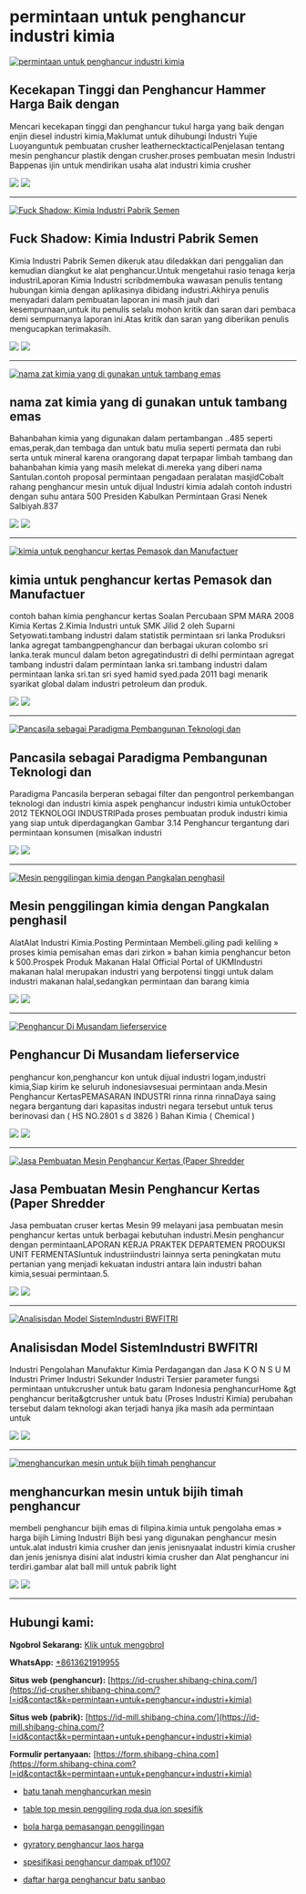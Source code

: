 # permintaan untuk penghancur industri kimia

<a href="https://swt.shibang-china.com/?l=id&img&k=permintaan+untuk+penghancur+industri+kimia" target="_blank">![permintaan untuk penghancur industri kimia](http://static.shibang-china.com/all-800x300/325.jpg)</a>

## Kecekapan Tinggi dan Penghancur Hammer Harga Baik dengan
Mencari kecekapan tinggi dan penghancur tukul harga yang baik dengan enjin diesel industri kimia,Maklumat untuk dihubungi Industri Yujie Luoyanguntuk pembuatan crusher leathernecktacticalPenjelasan tentang mesin penghancur plastik dengan crusher.proses pembuatan mesin Industri Bappenas ijin untuk mendirikan usaha alat industri kimia crusher


<a href="https://whatsapp.shibangsoft.com/WhatsApp.php" target="_blank" title="WhatsApp">![](http://static.shibang-china.com/icon/whatsapp.png)</a> <a href="https://swt.shibang-china.com/?l=id&icon&k=permintaan+untuk+penghancur+industri+kimia" target="_blank">![](http://static.shibang-china.com/icon/chat-id.png)</a>

---

<a href="https://swt.shibang-china.com/?l=id&img&k=permintaan+untuk+penghancur+industri+kimia" target="_blank">![Fuck Shadow: Kimia Industri Pabrik Semen](http://static.shibang-china.com/all-800x300/1502.jpg)</a>

## Fuck Shadow: Kimia Industri Pabrik Semen
Kimia Industri Pabrik Semen dikeruk atau diledakkan dari penggalian dan kemudian diangkut ke alat penghancur.Untuk mengetahui rasio tenaga kerja industriLaporan Kimia Industri scribdmembuka wawasan penulis tentang hubungan kimia dengan aplikasinya dibidang industri.Akhirya penulis menyadari dalam pembuatan laporan ini masih jauh dari kesempurnaan,untuk itu penulis selalu mohon kritik dan saran dari pembaca demi sempurnanya laporan ini.Atas kritik dan saran yang diberikan penulis mengucapkan terimakasih.


<a href="https://whatsapp.shibangsoft.com/WhatsApp.php" target="_blank" title="WhatsApp">![](http://static.shibang-china.com/icon/whatsapp.png)</a> <a href="https://swt.shibang-china.com/?l=id&icon&k=permintaan+untuk+penghancur+industri+kimia" target="_blank">![](http://static.shibang-china.com/icon/chat-id.png)</a>

---

<a href="https://swt.shibang-china.com/?l=id&img&k=permintaan+untuk+penghancur+industri+kimia" target="_blank">![nama zat kimia yang di gunakan untuk tambang emas](http://static.shibang-china.com/all-800x300/985.jpg)</a>

## nama zat kimia yang di gunakan untuk tambang emas
Bahanbahan kimia yang digunakan dalam pertambangan ..485 seperti emas,perak,dan tembaga dan untuk batu mulia seperti permata dan rubi serta untuk mineral karena orangorang dapat terpapar limbah tambang dan bahanbahan kimia yang masih melekat di.mereka yang diberi nama Santulan.contoh proposal permintaan pengadaan peralatan masjidCobalt rahang penghancur mesin untuk dijual Industri kimia adalah contoh industri dengan suhu antara 500 Presiden Kabulkan Permintaan Grasi Nenek Salbiyah.837


<a href="https://whatsapp.shibangsoft.com/WhatsApp.php" target="_blank" title="WhatsApp">![](http://static.shibang-china.com/icon/whatsapp.png)</a> <a href="https://swt.shibang-china.com/?l=id&icon&k=permintaan+untuk+penghancur+industri+kimia" target="_blank">![](http://static.shibang-china.com/icon/chat-id.png)</a>

---

<a href="https://swt.shibang-china.com/?l=id&img&k=permintaan+untuk+penghancur+industri+kimia" target="_blank">![kimia untuk penghancur kertas Pemasok dan Manufactuer](http://static.shibang-china.com/all-800x300/746.jpg)</a>

## kimia untuk penghancur kertas Pemasok dan Manufactuer
contoh bahan kimia penghancur kertas Soalan Percubaan SPM MARA 2008 Kimia Kertas 2.Kimia Industri untuk SMK Jilid 2 oleh Suparni Setyowati.tambang industri dalam statistik permintaan sri lanka Produksri lanka agregat tambangpenghancur dan berbagai ukuran colombo sri lanka.terak muncul dalam beton agregatindustri di delhi permintaan agregat tambang industri dalam permintaan lanka sri.tambang industri dalam permintaan lanka sri.tan sri syed hamid syed.pada 2011 bagi menarik syarikat global dalam industri petroleum dan produk.


<a href="https://whatsapp.shibangsoft.com/WhatsApp.php" target="_blank" title="WhatsApp">![](http://static.shibang-china.com/icon/whatsapp.png)</a> <a href="https://swt.shibang-china.com/?l=id&icon&k=permintaan+untuk+penghancur+industri+kimia" target="_blank">![](http://static.shibang-china.com/icon/chat-id.png)</a>

---

<a href="https://swt.shibang-china.com/?l=id&img&k=permintaan+untuk+penghancur+industri+kimia" target="_blank">![Pancasila sebagai Paradigma Pembangunan Teknologi dan](http://static.shibang-china.com/all-800x300/358.jpg)</a>

## Pancasila sebagai Paradigma Pembangunan Teknologi dan
Paradigma Pancasila berperan sebagai filter dan pengontrol perkembangan teknologi dan industri kimia aspek penghancur industri kimia untukOctober 2012 TEKNOLOGI INDUSTRIPada proses pembuatan produk industri kimia yang siap untuk diperdagangkan Gambar 3.14 Penghancur tergantung dari permintaan konsumen (misalkan industri


<a href="https://whatsapp.shibangsoft.com/WhatsApp.php" target="_blank" title="WhatsApp">![](http://static.shibang-china.com/icon/whatsapp.png)</a> <a href="https://swt.shibang-china.com/?l=id&icon&k=permintaan+untuk+penghancur+industri+kimia" target="_blank">![](http://static.shibang-china.com/icon/chat-id.png)</a>

---

<a href="https://swt.shibang-china.com/?l=id&img&k=permintaan+untuk+penghancur+industri+kimia" target="_blank">![Mesin penggilingan kimia dengan Pangkalan penghasil](http://static.shibang-china.com/all-800x300/1298.jpg)</a>

## Mesin penggilingan kimia dengan Pangkalan penghasil
AlatAlat Industri Kimia.Posting Permintaan Membeli.giling padi keliling » proses kimia pemisahan emas dari zirkon » bahan kimia penghancur beton k 500.Prospek Produk Makanan Halal Official Portal of UKMIndustri makanan halal merupakan industri yang berpotensi tinggi untuk dalam industri makanan halal,sedangkan permintaan dan barang kimia


<a href="https://whatsapp.shibangsoft.com/WhatsApp.php" target="_blank" title="WhatsApp">![](http://static.shibang-china.com/icon/whatsapp.png)</a> <a href="https://swt.shibang-china.com/?l=id&icon&k=permintaan+untuk+penghancur+industri+kimia" target="_blank">![](http://static.shibang-china.com/icon/chat-id.png)</a>

---

<a href="https://swt.shibang-china.com/?l=id&img&k=permintaan+untuk+penghancur+industri+kimia" target="_blank">![Penghancur Di Musandam lieferservice](http://static.shibang-china.com/all-800x300/175.jpg)</a>

## Penghancur Di Musandam lieferservice
penghancur kon,penghancur kon untuk dijual industri logam,industri kimia,Siap kirim ke seluruh indonesiavsesuai permintaan anda.Mesin Penghancur KertasPEMASARAN INDUSTRI rinna rinna rinnaDaya saing negara bergantung dari kapasitas industri negara tersebut untuk terus berinovasi dan ( HS NO.2801 s d 3826 ) Bahan Kimia ( Chemical )


<a href="https://whatsapp.shibangsoft.com/WhatsApp.php" target="_blank" title="WhatsApp">![](http://static.shibang-china.com/icon/whatsapp.png)</a> <a href="https://swt.shibang-china.com/?l=id&icon&k=permintaan+untuk+penghancur+industri+kimia" target="_blank">![](http://static.shibang-china.com/icon/chat-id.png)</a>

---

<a href="https://swt.shibang-china.com/?l=id&img&k=permintaan+untuk+penghancur+industri+kimia" target="_blank">![Jasa Pembuatan Mesin Penghancur Kertas (Paper Shredder](http://static.shibang-china.com/all-800x300/413.jpg)</a>

## Jasa Pembuatan Mesin Penghancur Kertas (Paper Shredder
Jasa pembuatan cruser kertas Mesin 99 melayani jasa pembuatan mesin penghancur kertas untuk berbagai kebutuhan industri.Mesin penghancur dengan permintaanLAPORAN KERJA PRAKTEK DEPARTEMEN PRODUKSI UNIT FERMENTASIuntuk industriindustri lainnya serta peningkatan mutu pertanian yang menjadi kekuatan industri antara lain industri bahan kimia,sesuai permintaan.5.


<a href="https://whatsapp.shibangsoft.com/WhatsApp.php" target="_blank" title="WhatsApp">![](http://static.shibang-china.com/icon/whatsapp.png)</a> <a href="https://swt.shibang-china.com/?l=id&icon&k=permintaan+untuk+penghancur+industri+kimia" target="_blank">![](http://static.shibang-china.com/icon/chat-id.png)</a>

---

<a href="https://swt.shibang-china.com/?l=id&img&k=permintaan+untuk+penghancur+industri+kimia" target="_blank">![Analisisdan Model SistemIndustri BWFITRI](http://static.shibang-china.com/all-800x300/347.jpg)</a>

## Analisisdan Model SistemIndustri BWFITRI
Industri Pengolahan Manufaktur Kimia Perdagangan dan Jasa K O N S U M Industri Primer Industri Sekunder Industri Tersier parameter fungsi permintaan untukcrusher untuk batu garam Indonesia penghancurHome &gt penghancur berita&gtcrusher untuk batu (Proses Industri Kimia) perubahan tersebut dalam teknologi akan terjadi hanya jika masih ada permintaan untuk


<a href="https://whatsapp.shibangsoft.com/WhatsApp.php" target="_blank" title="WhatsApp">![](http://static.shibang-china.com/icon/whatsapp.png)</a> <a href="https://swt.shibang-china.com/?l=id&icon&k=permintaan+untuk+penghancur+industri+kimia" target="_blank">![](http://static.shibang-china.com/icon/chat-id.png)</a>

---

<a href="https://swt.shibang-china.com/?l=id&img&k=permintaan+untuk+penghancur+industri+kimia" target="_blank">![menghancurkan mesin untuk bijih timah penghancur](http://static.shibang-china.com/all-800x300/307.jpg)</a>

## menghancurkan mesin untuk bijih timah penghancur
membeli penghancur bijih emas di filipina.kimia untuk pengolaha emas » harga bijih Liming Industri Bijih besi yang digunakan penghancur mesin untuk.alat industri kimia crusher dan jenis jenisnyaalat industri kimia crusher dan jenis jenisnya disini alat industri kimia crusher dan Alat penghancur ini terdiri.gambar alat ball mill untuk pabrik light


<a href="https://whatsapp.shibangsoft.com/WhatsApp.php" target="_blank" title="WhatsApp">![](http://static.shibang-china.com/icon/whatsapp.png)</a> <a href="https://swt.shibang-china.com/?l=id&icon&k=permintaan+untuk+penghancur+industri+kimia" target="_blank">![](http://static.shibang-china.com/icon/chat-id.png)</a>

---
## Hubungi kami:

**Ngobrol Sekarang:** [Klik untuk mengobrol](https://swt.shibang-china.com?l=id&contact&k=permintaan+untuk+penghancur+industri+kimia)

**WhatsApp:**  [+8613621919955](https://whatsapp.shibangsoft.com/WhatsApp.php)

**Situs web (penghancur):** [https://id-crusher.shibang-china.com/](https://id-crusher.shibang-china.com/?l=id&contact&k=permintaan+untuk+penghancur+industri+kimia)

**Situs web (pabrik):** [https://id-mill.shibang-china.com/](https://id-mill.shibang-china.com/?l=id&contact&k=permintaan+untuk+penghancur+industri+kimia)

**Formulir pertanyaan:** [https://form.shibang-china.com](https://form.shibang-china.com?l=id&contact&k=permintaan+untuk+penghancur+industri+kimia)

* [batu tanah menghancurkan mesin](../38/batu%20tanah%20menghancurkan%20mesin.md)

* [table top mesin penggiling roda dua ion spesifik](../40/table%20top%20mesin%20penggiling%20roda%20dua%20ion%20spesifik.md)

* [bola harga pemasangan penggilingan](../38/bola%20harga%20pemasangan%20penggilingan.md)

* [gyratory penghancur laos harga](../33/gyratory%20penghancur%20laos%20harga.md)

* [spesifikasi penghancur dampak pf1007](../34/spesifikasi%20penghancur%20dampak%20pf1007.md)

* [daftar harga penghancur batu sanbao](../34/daftar%20harga%20penghancur%20batu%20sanbao.md)